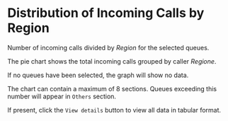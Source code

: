 # Distribution of Incoming Calls by Region

Number of incoming calls divided by *Region* for the selected queues.

The pie chart shows the total incoming calls grouped by caller *Regione*.

If no queues have been selected, the graph will show no data.

The chart can contain a maximum of 8 sections. Queues exceeding this number
will appear in `Others` section.

If present, click the `View details` button to view all data
in tabular format.
